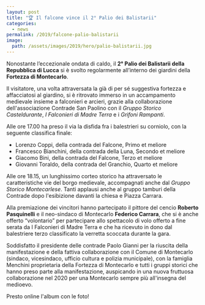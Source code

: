 ```yaml
---
layout: post
title: "🏆 Il falcone vince il 2° Palio dei Balistarii"
categories:
  - news
permalink: /2019/falcone-palio-balistarii
image:
  path: /assets/images/2019/hero/palio-balistarii.jpg
---
```


Nonostante l’eccezionale ondata di caldo, il **2° Palio dei Balistarii della
Repubblica di Lucca** si è svolto regolarmente all’interno dei giardini della
**Fortezza di Montecarlo**.

<!-- more -->

Il visitatore, una volta attraversata la già di per sé suggestiva fortezza e
affacciatosi al giardino, si è ritrovato immerso in un accampamento medievale
insieme a falconieri e arcieri, grazie alla collaborazione dell'associazione
Contrade San Paolino con il *Gruppo Storico Casteldurante*, *I Falconieri di Madre
Terra* e i *Grifoni Rampanti*.

Alle ore 17.00 ha preso il via la disfida fra i balestrieri su corniolo, con la
seguente classifica finale:

* Lorenzo Coppi, della contrada del Falcone, Primo et meliore
* Francesco Bianchini, della contrada della Luna, Secondo et meliore
* Giacomo Bini, della contrada del Falcone, Terzo et meliore
* Giovanni Toraldo, della contrada del Granchio, Quarto et meliore

Alle ore 18.15, un lunghissimo corteo storico ha attraversato le caratteristiche
vie del borgo medievale, accompagnati anche dal *Gruppo Storico Montecarlese*.
Tanti applausi anche al gruppo tamburi della Contrade dopo l'esibizione davanti
la chiesa e Piazza Carrara.

Alla premiazione dei vincitori hanno partecipato il pittore del cencio **Roberto
Pasquinelli** e il neo-sindaco di Montecarlo **Federico Carrara**, che si è
anche offerto “volontario” per partecipare allo spettacolo di volo offerto a
fine serata da I Falconieri di Madre Terra e che ha ricevuto in dono dal
balestriere terzo classificato la verretta scoccata durante la gara.

Soddisfatto il presidente delle contrade Paolo Gianni per la riuscita della
manifestazione e della fattiva collaborazione con il Comune di Montecarlo
(sindaco, vicesindaco, ufficio cultura e polizia municipale), con la famiglia
Menchini proprietaria della Fortezza di Montecarlo e tutti i gruppi storici che
hanno preso parte alla manifestazione, auspicando in una nuova fruttuosa
collaborazione nel 2020 per una Montecarlo sempre più all'insegna del medioevo.

Presto online l'album con le foto!
